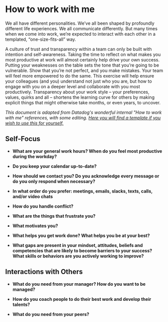 # How to work with me

We all have different personalities. We’ve all been shaped by profoundly different life experiences. We all communicate 
differently. But many times when we come into work, we’re expected to interact with each other in a templated, 
“one-size-fits-all” way. 

A culture of trust and transparency within a team can only be built with intention and self-awareness. Taking the time to 
reflect on what makes you most productive at work will almost certainly help drive your own success. Putting your 
weaknesses on the table sets the tone that you’re going to be vulnerable. Show that you’re not perfect, and you make 
mistakes. Your team will feel more empowered to do the same. This exercise will help ensure your colleagues (and you) 
understand not just who you are, but how to engage with you on a deeper level and collaborate with you most 
productively. Transparency about your work style – your preferences, values, quirks and all – shortens the learning curve 
for others by making explicit things that might otherwise take months, or even years, to uncover.

*This document is adapted from Datadog's wonderful internal "How to work with me" references, with some editing. 
[Here you will find a template if you wish to use this for yourself.](https://github.com/gaylatea/gaylatea/templates/work-with-me.md)*

## Self-Focus 
- **What are your general work hours? When do you feel most productive during the workday?**

- **Do you keep your calendar up-to-date?**

- **How should we contact you? Do you acknowledge every message or do you only respond when necessary?**

- **In what order do you prefer: meetings, emails, slacks, texts, calls, and/or video chats**

- **How do you handle conflict?**

- **What are the things that frustrate you?**

- **What motivates you?**

- **What helps you get work done? What helps you be at your best?**

- **What gaps are present in your mindset, attitudes, beliefs and competencies that are likely to become barriers to your success? What skills or behaviors are you actively working to improve?**

## Interactions with Others 
- **What do you need from your manager? How do you want to be managed?**

- **How do you coach people to do their best work and develop their talents?** 

- **What do you need from your peers?**